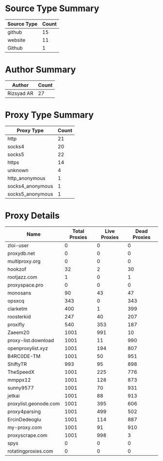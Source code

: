 # Source Type Summary

| Source Type | Count |
|-------------|-------|
| github | 15 |
| website | 11 |
| Github | 1 |


# Author Summary

| Author | Count |
|--------|-------|
| Rizsyad AR | 27 |


# Proxy Type Summary

| Proxy Type | Count |
|------------|-------|
| http | 21 |
| socks4 | 20 |
| socks5 | 22 |
| https | 14 |
| unknown | 4 |
| http_anonymous | 1 |
| socks4_anonymous | 1 |
| socks5_anonymous | 1 |


# Proxy Details

| Name | Total Proxies | Live Proxies | Dead Proxies |
|------|---------------|--------------|---------------|
| zloi-user | 0 | 0 | 0 |
| proxydb.net | 0 | 0 | 0 |
| multiproxy.org | 0 | 0 | 0 |
| hookzof | 32 | 2 | 30 |
| rootjazz.com | 1 | 0 | 1 |
| proxyspace.pro | 0 | 0 | 0 |
| monosans | 90 | 43 | 47 |
| opsxcq | 343 | 0 | 343 |
| clarketm | 400 | 1 | 399 |
| roosterkid | 247 | 40 | 207 |
| proxifly | 540 | 353 | 187 |
| Zaeem20 | 1001 | 991 | 10 |
| proxy-list.download | 1001 | 11 | 990 |
| openproxylist.xyz | 1001 | 194 | 807 |
| B4RC0DE-TM | 1001 | 50 | 951 |
| ShiftyTR | 993 | 95 | 898 |
| TheSpeedX | 1001 | 225 | 776 |
| mmppx12 | 1001 | 128 | 873 |
| sunny9577 | 1001 | 70 | 931 |
| jetkai | 1001 | 88 | 913 |
| proxylist.geonode.com | 1001 | 395 | 606 |
| proxy4parsing | 1001 | 499 | 502 |
| ErcinDedeoglu | 1001 | 114 | 887 |
| my-proxy.com | 1001 | 91 | 910 |
| proxyscrape.com | 1001 | 998 | 3 |
| spys | 0 | 0 | 0 |
| rotatingproxies.com | 0 | 0 | 0 |
